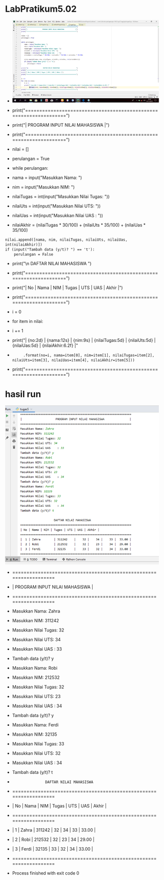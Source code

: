 # LabPratikum5.02
- ![](https://github.com/aditya-sultan/LabPratikum5.02/blob/master/latuhan5.PNG)

- print("==================================================================")
- print("|                    PROGRAM INPUT NILAI MAHASISWA               |")
- print("==================================================================")

- nilai = []
- perulangan = True

- while perulangan:
-    nama = input("Masukkan Nama: ")
-    nim = input("Masukkan NIM: ")
-    nilaiTugas = int(input("Masukkan Nilai Tugas: "))
-    nilaiUts = int(input("Masukkan Nilai UTS: "))
-    nilaiUas = int(input("Masukkan Nilai UAS    : "))
-    nilaiAkhir = (nilaiTugas * 30/100) + (nilaiUts * 35/100) + (nilaiUas * 35/100)

    nilai.append([nama, nim, nilaiTugas, nilaiUts, nilaiUas, int(nilaiAkhir)])
    if (input("Tambah data (y/t)? ") == 't'):
        perulangan = False

- print("\n                    DAFTAR NILAI MAHASISWA                      ")
- print("==================================================================")
- print("| No | Nama | NIM | Tugas | UTS | UAS | Akhir |")
- print("==================================================================")

- i = 0
- for item in nilai:
-    i += 1
-    print("| {no:2d} | {nama:12s} | {nim:9s} | {nilaiTugas:5d} | {nilaiUts:5d} | {nilaiUas:5d} | {nilaiAkhir:6.2f} |"
-          .format(no=i, nama=item[0], nim=item[1], nilaiTugas=item[2], nilaiUts=item[3], nilaiUas=item[4], nilaiAkhir=item[5]))
- print("==================================================================")

# hasil run

![](https://github.com/aditya-sultan/LabPratikum5.02/blob/master/Capture.PNG)

- ==================================================================
- |                    PROGRAM INPUT NILAI MAHASISWA               |
- ==================================================================
- Masukkan Nama: Zahra
- Masukkan NIM: 311242
- Masukkan Nilai Tugas: 32
- Masukkan Nilai UTS: 34
- Masukkan Nilai UAS    : 33
- Tambah data (y/t)? y
- Masukkan Nama: Robi
- Masukkan NIM: 212532
- Masukkan Nilai Tugas: 32
- Masukkan Nilai UTS: 23
- Masukkan Nilai UAS    : 34
- Tambah data (y/t)? y
- Masukkan Nama: Ferdi
- Masukkan NIM: 32135
- Masukkan Nilai Tugas: 33
- Masukkan Nilai UTS: 32
- Masukkan Nilai UAS    : 34
- Tambah data (y/t)? t

-                    DAFTAR NILAI MAHASISWA                      
- ==================================================================
- | No | Nama | NIM | Tugas | UTS | UAS | Akhir |
- ==================================================================
- |  1 | Zahra        | 311242    |    32 |    34 |    33 |  33.00 |
- |  2 | Robi         | 212532    |    32 |    23 |    34 |  29.00 |
- |  3 | Ferdi        | 32135     |    33 |    32 |    34 |  33.00 |
- ==================================================================

- Process finished with exit code 0
